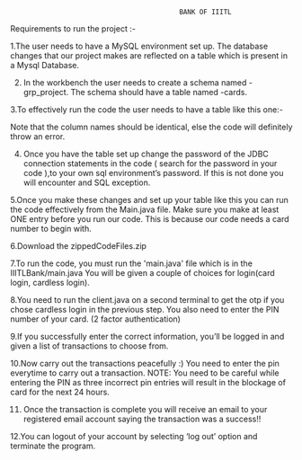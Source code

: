                                               BANK OF IIITL
                                                                       
  Requirements to run the project :-



1.The user needs to have a MySQL environment set up. The database changes that our project makes are reflected on a table which is present in a Mysql Database.

2. In the workbench the user needs to create a schema named - grp_project. The schema should have a table named -cards.

3.To effectively run the code the user needs to have a table like this one:-

Note that the column names should be identical, else the code will definitely throw an error.

4. Once you have the table set up change the password of the JDBC connection statements in the code ( search for the password in your code ),to your own sql environment’s password. If this is not done you will encounter and SQL exception.

5.Once you make these changes and set up your table like this you can run the code effectively from the Main.java file. Make sure you make at least ONE entry before you run our code.  This is because our code needs a card number to begin with.

6.Download the zippedCodeFiles.zip

7.To run the code, you must run the 'main.java' file which is in the IIITLBank/main.java
You will be given a couple of choices for login(card login, cardless login).

8.You need to run the client.java on a second terminal to get the otp if you chose cardless login in the previous step. You also need to enter the PIN number of your card. (2 factor authentication)

9.If you successfully enter the correct information, you’ll be logged in and given a list of transactions to choose from.

10.Now carry out the transactions peacefully :)
You need to enter the pin everytime to carry out a transaction.
NOTE:
You need to be careful while entering the PIN as three incorrect pin entries will result in the blockage of card for the next 24 hours.

11. Once the transaction is complete you will receive an email to your registered email account saying the transaction was a success!!

12.You can logout of your account by selecting ‘log out’ option and terminate the program.

